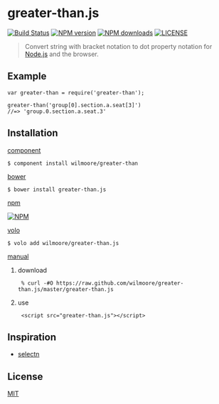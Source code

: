 # greater-than.js

[![Build Status](http://img.shields.io/travis/wilmoore/greater-than.js.svg)](https://travis-ci.org/wilmoore/greater-than.js) [![NPM version](http://img.shields.io/npm/v/greater-than.svg)](https://www.npmjs.org/package/greater-than) [![NPM downloads](http://img.shields.io/npm/dm/greater-than.svg)](https://www.npmjs.org/package/greater-than) [![LICENSE](http://img.shields.io/npm/l/greater-than.svg)](license)

> Convert string with bracket notation to dot property notation for [Node.js][] and the browser.

## Example

    var greater-than = require('greater-than');

    greater-than('group[0].section.a.seat[3]')
    //=> 'group.0.section.a.seat.3'

## Installation

[component](http://component.io/wilmoore/greater-than)

    $ component install wilmoore/greater-than

[bower](http://sindresorhus.com/bower-components/)

    $ bower install greater-than.js

[npm](https://npmjs.org/package/greater-than)

[![NPM](https://nodei.co/npm/greater-than.png?downloads=true)](https://nodei.co/npm/greater-than/)

[volo](http://volojs.org)

    $ volo add wilmoore/greater-than.js

[manual][]

1. download

        % curl -#O https://raw.github.com/wilmoore/greater-than.js/master/greater-than.js

2. use

        <script src="greater-than.js"></script>

## Inspiration

- [selectn][]

## License

  [MIT](license)

[selectn]:  https://github.com/wilmoore/selectn
[Node.js]:  http://nodejs.org
[manual]:   http://yuiblog.com/blog/2006/06/01/global-domination/

